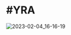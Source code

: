 # #YRA
![2023-02-04_16-16-19](https://user-images.githubusercontent.com/81830567/216769883-76569b5f-4d3e-4a6e-8085-deba2e514ad2.png)
